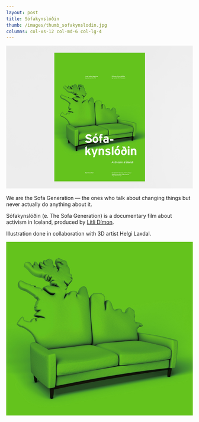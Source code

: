 ```yaml
---
layout: post
title: Sófakynslóðin
thumb: /images/thumb_sofakynslodin.jpg
columns: col-xs-12 col-md-6 col-lg-4
---
```


<div><img src="/images/sofakynslodin1.jpg" alt="Sófakynslóðin"></div>

We are the Sofa Generation &#8212; the ones who talk about changing things but never actually do anything about it.

Sófakynslóðin (e. The Sofa Generation) is a documentary film about activism in Iceland, produced by [Litli Dímon](http://www.litlidimon.is/).

Illustration done in collaboration with 3D artist Helgi Laxdal.

<div><img src="/images/sofakynslodin2.jpg" class="m" alt="Sófakynslóðin"></div>
